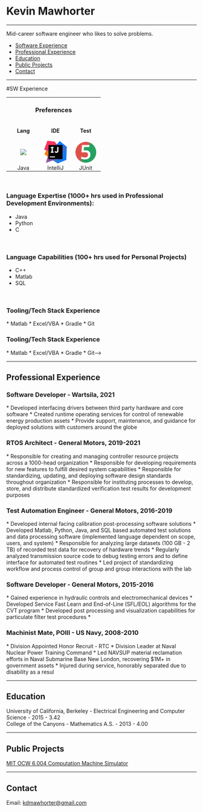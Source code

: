 <h1>Kevin Mawhorter</h1>

---
Mid-career software engineer who likes to solve problems.<br>
* [Software Experience](#sw-experience)
* [Professional Experience](#Professional-experience)
* [Education](#education)
* [Public Projects](#public-projects)
* [Contact](#contact)

---
#SW Experience



<table>
    <tr style="border: none; padding:0px;">
        <td colspan="3" style="border: none; padding: 0px" align="center"><h3>Preferences</h3></td>
    </tr>
    <tr style="border: none; padding:0px;">
        <td align="center" style="border: none; padding: 0px"><h4>Lang</h4></td>
        <td align="center" style="border: none; padding: 0px"><h4>IDE</h4></td>
        <td align="center" style="border: none; padding: 0px"><h4>Test</h4></td>
    </tr>    
<tr style="border: none; padding:0px;">
        <td align="center" width="90" style="border: none; padding: 0px"><img src="images/java.png" height="80"/></td>
        <td align="center" width="80" style="border: none; padding: 0px"><img src="images/ij.png" height="60"/></td>
        <td align="center" width="80" style="border: none; padding: 0px"><img src="images/ju5.webp" height="55"/></td>
    </tr>
    <tr style="border: none; padding:0px;">
        <td align="center"  style="border: none; padding: 0px;">Java</td>
        <td align="center"  style="border: none; padding: 0px;">IntelliJ</td>
        <td align="center"  style="border: none; padding: 0px;">JUnit</td>
    </tr>
</table><br>


<h3>Language Expertise (1000+ hrs used in  Professional Development Environments):</h3>

* Java
* Python
* C
 <br>

<h3>Language Capabilities (100+ hrs used for Personal Projects)</h3>

* C++
* Matlab
* SQL
<br>

<h3>Tooling/Tech Stack Experience</h3>
* Matlab
* Excel/VBA
* Gradle
* Git
<br>

<h3>Tooling/Tech Stack Experience</h3>
* Matlab
* Excel/VBA
* Gradle
* Git-->

---
<h2>Professional Experience</h2>

<h3>Software Developer - Wartsila, 2021</h3>
* Developed interfacing drivers between third party hardware and core software
* Created runtime operating services for control of renewable energy production assets
* Provide support, maintenance, and guidance for deployed solutions with customers around
the globe

<h3>RTOS Architect - General Motors, 2019-2021</h3>
* Responsible for creating and managing controller resource projects across a 1000-head
  organization
* Responsible for developing requirements for new features to fulfill desired system
  capabilities
* Responsible for standardizing, updating, and deploying software design standards
  throughout organization
* Responsible for instituting processes to develop, store, and distribute standardized
  verification test results for development purposes

<h3>Test Automation Engineer - General Motors, 2016-2019</h3>
* Developed internal facing calibration post-processing software solutions
* Developed Matlab, Python, Java, and SQL based automated test solutions and data
  processing software (implemented language dependent on scope, users, and system)
* Responsible for analyzing large datasets (100 GB - 2 TB) of recorded test data for recovery
  of hardware trends
* Regularly analyzed transmission source code to debug testing errors and to define interface
  for automated test routines
* Led project of standardizing workflow and process control of group and group interactions
  with the lab

<h3>Software Developer - General Motors, 2015-2016</h3>
* Gained experience in hydraulic controls and electromechanical devices
* Developed Service Fast Learn and End-of-Line (SFL/EOL) algorithms for the CVT program
* Developed post processing and visualization capabilities for particulate filter test
  procedures
* 
<h3>Machinist Mate, POIII - US Navy, 2008-2010</h3>
* Division Appointed Honor Recruit - RTC
* Division Leader at Naval Nuclear Power Training Command
* Led NAVSUP material reclamation efforts in Naval Submarine Base New London,
recovering $1M+ in government assets
* Injured during service, honorably separated due to disability as a resul

---
<h2>Education</h2>

University of California, Berkeley - Electrical Engineering and Computer Science - 2015 - 3.42<br>
College of the Canyons - Mathematics A.S. - 2013 - 4.00

---

<h2>Public Projects</h2>

<a href="https://github.com/kdmawhorter/mit_ocw_6004">MIT OCW 6.004 Computation Machine Simulator</a>

---
<h2>Contact</h2>

Email: kdmawhorter@gmail.com






